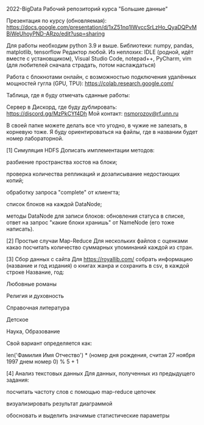 2022-BigData
Рабочий репозиторий курса "Большие данные"

Презентация по курсу (обновляемая): https://docs.google.com/presentation/d/1xZ51nq1IWvccSrLzHo_QyaDQPvMBiWeUhoyPND-ARzo/edit?usp=sharing

Для работы необходим python 3.9 и выше. Библиотеки: numpy, pandas, matplotlib, tensorflow Редактор любой. Из неплохих: IDLE (родной, идёт вместе с установщиком), Visual Studio Code, notepad++, PyCharm, vim (для любителей сначала страдать, потом наслаждаться)

Работа с блокнотами онлайн, с возможностью подключения удалённых мощностей гугла (GPU, TPU): https://colab.research.google.com/

Таблица, где я буду отмечать сданные работы:

Сервер в Дискорд, где буду дублировать: https://discord.gg/MzPkCYf4Dh Мой контакт: nsmorozov@rf.unn.ru

В своей папке можете делать все что угодно, в чужие не залезать, в корневую тоже. Я буду ориентироваться на файлы, где в названии будет номер лабораторной.

[1] Симуляция HDFS
Дописать имплементации методов:

разбиение пространства хостов на блоки;

проверка количества репликаций и дозаписывание недостающих копий;

обработку запроса "complete" от клиенгта;

список блоков на каждой DataNode;

методы DataNode для записи блоков: обновления статуса в списке, ответ на запрос "какие блоки хранишь" от NameNode (его тоже написать).

[2] Простые случаи Map-Reduce
Для нескольких файлов с оценками какао посчитать количество суммарных упоминаний каждой из стран.

[3] Сбор данных с сайта
Для https://royallib.com/ собрать информацию (название и год издания) о книгах жанра и сохранить в csv, в каждой строке Название, год:

Любовные романы

Религия и духовность

Справочная литература

Детское

Наука, Образование

Свой вариант определяется как:

len('Фамилия Имя Отчество') * (номер дня рождения, считая 27 ноября 1997 днем номер 0) % 5 + 1

[4] Анализ текстовых данных
Для данных, полученных из предыдущего задания:

посчитать частоту слов с помощью map-reduce цепочек

визуализировать результат диаграммой

обосновать и выделить значимые статистические параметры
